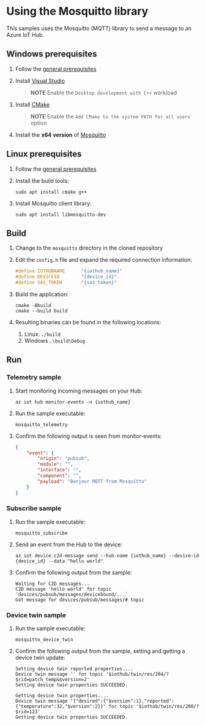 # Using the Mosquitto library

This samples uses the Mosquitto (MQTT) library to send a message to an Azure IoT Hub.

## Windows prerequisites

1. Follow the [general prerequisites](/README.md#general-rerequisites)
1. Install [Visual Studio](https://visualstudio.microsoft.com/downloads)
 
    > **NOTE**
    > Enable the `Desktop development with C++` workload

1. Install [CMake](https://cmake.org/download/)

    > **NOTE**
    > Enable the `Add CMake to the system PATH for all users` option

1. Install the **x64 version** of [Mosquitto](https://mosquitto.org/download/)

## Linux prerequisites

1. Follow the [general prerequisites](/README.md#general-rerequisites)
1. Install the build tools:

    ```Shell
   sudo apt install cmake g++
    ```

1. Install Mosquitto client library:

    ```Shell
    sudo apt install libmosquitto-dev
    ```

## Build

1. Change to the `mosquitto` directory in the cloned repository
1. Edit the `config.h` file and expand the required connection information:

   ```c
   #define IOTHUBNAME      "{iothub_name}"
   #define DEVICEID        "{device_id}"
   #define SAS_TOKEN       "{sas_token}"
   ```

1. Build the application:

    ```Shell
    cmake -Bbuild
    cmake --build build
    ```

1. Resulting binaries can be found in the following locations:
    1. Linux: `./build`
    1. Windows `.\build\Debug`

## Run

### Telemetry sample

1. Start monitoring incoming messages on your Hub:

    ```Shell
    az iot hub monitor-events -n {iothub_name}
    ```

1. Run the sample executable:

    ```Shell
    mosquitto_telemetry
    ```

1. Confirm the following output is seen from monitor-events:

    ```json
    {
        "event": {
            "origin": "pubsub",
            "module": "",
            "interface": "",
            "component": "",
            "payload": "Bonjour MQTT from Mosquitto"
        }
    }
    ```

### Subscribe sample

1. Run the sample executable:

    ```Shell
    mosquitto_subscribe
    ```

1. Send an event from the Hub to the device:

    ```Shell
    az iot device c2d-message send --hub-name {iothub_name} --device-id {device_id} --data "hello world"
    ```

1. Confirm the following output from the sample:

    ```Shell
    Waiting for C2D messages...
    C2D message 'hello world' for topic 'devices/pubsub/messages/devicebound/...`
    Got message for devices/pubsub/messages/# topic
    ```
    
### Device twin sample

1. Run the sample executable:

    ```Shell
    mosquitto_device_twin
    ```

1. Confirm the following output from the sample, setting and getting a device twin update:

    ```Shell
    Setting device twin reported properties....
    Device twin message '' for topic '$iothub/twin/res/204/?$rid=patch_temp&$version=2'
    Setting device twin properties SUCCEEDED.
    
    Getting device twin properties....
    Device twin message '{"desired":{"$version":1},"reported":{"temperature":32,"$version":2}}' for topic '$iothub/twin/res/200/?$rid=123'
    Getting device twin properties SUCCEEDED.
    ```